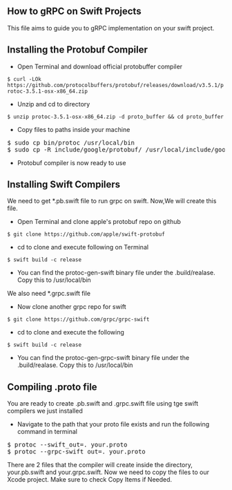 ## How to gRPC on Swift Projects

This file aims to guide you to gRPC implementation on your swift project.


## Installing the Protobuf Compiler 


* Open Terminal and download official protobuffer compiler

`$ curl -LOk https://github.com/protocolbuffers/protobuf/releases/download/v3.5.1/protoc-3.5.1-osx-x86_64.zip
`

* Unzip and cd to directory

`$ unzip protoc-3.5.1-osx-x86_64.zip -d proto_buffer && cd proto_buffer`

* Copy files to paths inside your machine

<pre>$ sudo cp bin/protoc /usr/local/bin </br>$ sudo cp -R include/google/protobuf/ /usr/local/include/google/protobuf</pre>

* Protobuf compiler is now ready to use

## Installing Swift Compilers

We need to get  *.pb.swift file to run grpc on swift. Now,We will create this file.

* Open Terminal and clone apple's protobuf repo on github

`$ git clone https://github.com/apple/swift-protobuf`

* cd to clone and execute following on Terminal

`$ swift build -c release`

* You can find the protoc-gen-swift binary file under the .build/realase. Copy this to /usr/local/bin

We also need *.grpc.swift file

* Now clone another grpc repo for swift

`$ git clone https://github.com/grpc/grpc-swift`

* cd to clone and execute the following

`$ swift build -c release`

* You can find the protoc-gen-grpc-swift binary file under the .build/realase. Copy this to /usr/local/bin

## Compiling .proto file

You are ready to create .pb.swift and .grpc.swift file using tge swift compilers  we just installed

* Navigate to the path that your proto file exists and run the following command in terminal

<pre>$ protoc --swift_out=. your.proto </br>$ protoc --grpc-swift_out=. your.proto</pre>

There are 2 files that the compiler will create inside the directory, your.pb.swift and your.grpc.swift. Now we need to copy the files to our Xcode project. Make sure to check Copy Items if Needed.
